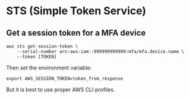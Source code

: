 # STS (Simple Token Service)

## Get a session token for a MFA device
```shell
aws sts get-session-token \
    --serial-number arn:aws:iam::999999999999:mfa/mfa.device.name \
    --token [TOKEN]
```

Then set the environment variable:

```shell
export AWS_SESSION_TOKEN=token_from_response
```

But it is best to use proper AWS CLI profiles.